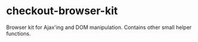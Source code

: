 # checkout-browser-kit
Browser kit for Ajax'ing and DOM manipulation. Contains other small helper functions.
